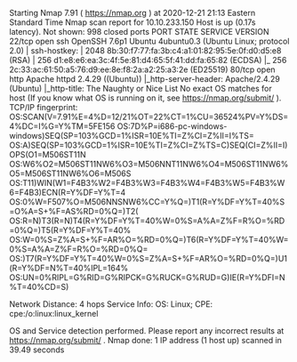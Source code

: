 Starting Nmap 7.91 ( https://nmap.org ) at 2020-12-21 21:13 Eastern Standard Time
Nmap scan report for 10.10.233.150
Host is up (0.17s latency).
Not shown: 998 closed ports
PORT   STATE SERVICE VERSION
22/tcp open  ssh     OpenSSH 7.6p1 Ubuntu 4ubuntu0.3 (Ubuntu Linux; protocol 2.0)
| ssh-hostkey:
|   2048 8b:30:f7:77:fa:3b:c4:a1:01:82:95:5e:0f:d0:d5:e8 (RSA)
|   256 d1:e8:e6:ea:3c:4f:5e:81:d4:65:5f:41:dd:fa:65:82 (ECDSA)
|_  256 2c:33:ac:61:50:a5:76:d9:ee:8e:f8:2a:a2:25:a3:2e (ED25519)
80/tcp open  http    Apache httpd 2.4.29 ((Ubuntu))
|_http-server-header: Apache/2.4.29 (Ubuntu)
|_http-title: The Naughty or Nice List
No exact OS matches for host (If you know what OS is running on it, see https://nmap.org/submit/ ).
TCP/IP fingerprint:
OS:SCAN(V=7.91%E=4%D=12/21%OT=22%CT=1%CU=36524%PV=Y%DS=4%DC=I%G=Y%TM=5FE156
OS:7D%P=i686-pc-windows-windows)SEQ(SP=103%GCD=1%ISR=10E%TI=Z%CI=Z%II=I%TS=
OS:A)SEQ(SP=103%GCD=1%ISR=10E%TI=Z%CI=Z%TS=C)SEQ(CI=Z%II=I)OPS(O1=M506ST11N
OS:W6%O2=M506ST11NW6%O3=M506NNT11NW6%O4=M506ST11NW6%O5=M506ST11NW6%O6=M506S
OS:T11)WIN(W1=F4B3%W2=F4B3%W3=F4B3%W4=F4B3%W5=F4B3%W6=F4B3)ECN(R=Y%DF=Y%T=4
OS:0%W=F507%O=M506NNSNW6%CC=Y%Q=)T1(R=Y%DF=Y%T=40%S=O%A=S+%F=AS%RD=0%Q=)T2(
OS:R=N)T3(R=N)T4(R=Y%DF=Y%T=40%W=0%S=A%A=Z%F=R%O=%RD=0%Q=)T5(R=Y%DF=Y%T=40%
OS:W=0%S=Z%A=S+%F=AR%O=%RD=0%Q=)T6(R=Y%DF=Y%T=40%W=0%S=A%A=Z%F=R%O=%RD=0%Q=
OS:)T7(R=Y%DF=Y%T=40%W=0%S=Z%A=S+%F=AR%O=%RD=0%Q=)U1(R=Y%DF=N%T=40%IPL=164%
OS:UN=0%RIPL=G%RID=G%RIPCK=G%RUCK=G%RUD=G)IE(R=Y%DFI=N%T=40%CD=S)

Network Distance: 4 hops
Service Info: OS: Linux; CPE: cpe:/o:linux:linux_kernel

OS and Service detection performed. Please report any incorrect results at https://nmap.org/submit/ .
Nmap done: 1 IP address (1 host up) scanned in 39.49 seconds

